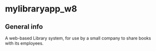 ﻿# mylibraryapp_w8
 ## General info
A web-based Library system, for use by a small company to share books with its employees.
